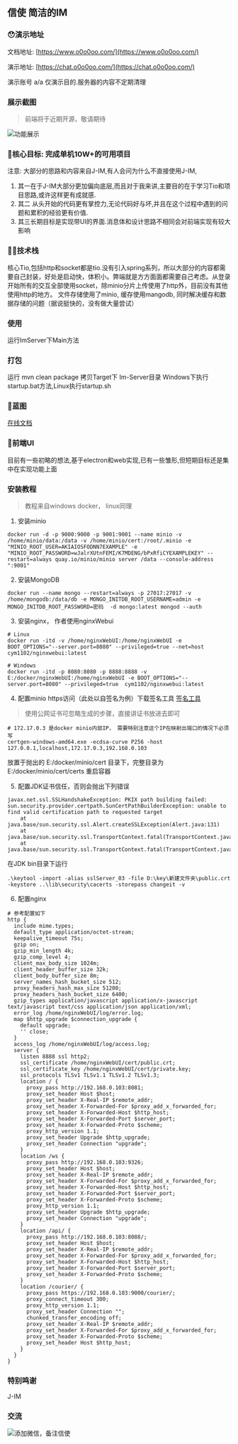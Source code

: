 ##  信使  简洁的IM

### 😯演示地址

文档地址: [https://www.o0o0oo.com/](https://www.o0o0oo.com/)

演示地址: [https://chat.o0o0oo.com/](https://chat.o0o0oo.com/)

演示账号 a/a 仅演示目的.服务器的内容不定期清理


### 展示截图
> 前端将于近期开源，敬请期待

![功能展示](doc/20220418005013.jpg)

### 🤩核心目标: 完成单机10W+的可用项目

注意: 大部分的思路和内容来自J-IM,有人会问为什么不直接使用J-IM,
1. 其一在于J-IM大部分更加偏向底层,而且对于我来讲,主要目的在于学习Tio和项目思路,或许这样更有成就感.
2. 其二 从头开始的代码更有掌控力,无论代码好与坏,并且在这个过程中遇到的问题和累积的经验更有价值.
3. 其三长期目标是实现带UI的界面.消息体和设计思路不相同会对前端实现有较大影响

### 🤦‍♀️技术栈

核心Tio,包括http和socket都是tio.没有引入spring系列，所以大部分的内容都需要自己封装，好处是启动快，体积小。弊端就是方方面面都需要自己考虑。从登录开始所有的交互全部使用socket，除minio分片上传使用了http外，目前没有其他使用http的地方。 文件存储使用了minio, 缓存使用mangodb, 同时解决缓存和数据存储的问题（据说挺快的，没有做大量尝试）

### 使用

运行ImServer下Main方法

### 打包

运行 mvn clean package
拷贝Target下 Im-Server目录
Windows下执行startup.bat方法,Linux执行startup.sh
 
### 🤣蓝图  
[在线文档](https://www.yuque.com/docs/share/8d1a4d1d-954d-478c-b23d-511d4558eed9)

### 🎉前端UI
目前有一些初略的想法,基于electron和web实现,已有一些雏形,但短期目标还是集中在实现功能上面

### 安装教程
> 教程来自windows docker， linux同理
1. 安装minio
```
docker run -d -p 9000:9000 -p 9001:9001 --name minio -v /home/minio/data:/data -v /home/minio/cert:/root/.minio -e "MINIO_ROOT_USER=AKIAIOSFODNN7EXAMPLE" -e "MINIO_ROOT_PASSWORD=wJalrXUtnFEMI/K7MDENG/bPxRfiCYEXAMPLEKEY" --restart=always quay.io/minio/minio server /data --console-address ":9001"
```

2. 安装MongoDB
```
docker run --name mongo --restart=always -p 27017:27017 -v /home/mongodb:/data/db -e MONGO_INITDB_ROOT_USERNAME=admin -e MONGO_INITDB_ROOT_PASSWORD=密码  -d mongo:latest mongod --auth
```

3. 安装nginx， 作者使用nginxWebui
```
# Linux
docker run -itd -v /home/nginxWebUI:/home/nginxWebUI -e BOOT_OPTIONS="--server.port=8080" --privileged=true --net=host cym1102/nginxwebui:latest

# Windows
docker run -itd -p 8080:8080 -p 8888:8888 -v E:/docker/nginxWebUI:/home/nginxWebUI -e BOOT_OPTIONS="--server.port=8080" --privileged=true  cym1102/nginxwebui:latest
```

4. 配置minio https访问（此处以自签名为例）下载签名工具 [签名工具](https://github.com/minio/certgen) 
> 使用公网证书可忽略生成的步骤，直接讲证书放进去即可
```
# 172.17.0.3 是docker minio内部IP， 需要特别注意这个IP在映射出端口的情况下必须写
certgen-windows-amd64.exe -ecdsa-curve P256 -host 127.0.0.1,localhost,172.17.0.3,192.168.0.103
```
放置于抛出的 E:/docker/minio/cert 目录下，完整目录为 E:/docker/minio/cert/certs 重启容器

5. 配置JDK证书信任，否则会抛出下列错误
```
javax.net.ssl.SSLHandshakeException: PKIX path building failed: sun.security.provider.certpath.SunCertPathBuilderException: unable to find valid certification path to requested target
	at java.base/sun.security.ssl.Alert.createSSLException(Alert.java:131)
	at java.base/sun.security.ssl.TransportContext.fatal(TransportContext.java:371)
	at java.base/sun.security.ssl.TransportContext.fatal(TransportContext.java:314)
```
在JDK bin目录下运行
```
.\keytool -import -alias sslServer_03 -file D:\key\新建文件夹\public.crt -keystore ..\lib\security\cacerts -storepass changeit -v
```
6. 配置nginx
```
# 参考配置如下
http {
  include mime.types;
  default_type application/octet-stream;
  keepalive_timeout 75s;
  gzip on;
  gzip_min_length 4k;
  gzip_comp_level 4;
  client_max_body_size 1024m;
  client_header_buffer_size 32k;
  client_body_buffer_size 8m;
  server_names_hash_bucket_size 512;
  proxy_headers_hash_max_size 51200;
  proxy_headers_hash_bucket_size 6400;
  gzip_types application/javascript application/x-javascript text/javascript text/css application/json application/xml;
  error_log /home/nginxWebUI/log/error.log;
  map $http_upgrade $connection_upgrade {
    default upgrade;
    '' close;
  }
  access_log /home/nginxWebUI/log/access.log;
  server {
    listen 8888 ssl http2;
    ssl_certificate /home/nginxWebUI/cert/public.crt;
    ssl_certificate_key /home/nginxWebUI/cert/private.key;
    ssl_protocols TLSv1 TLSv1.1 TLSv1.2 TLSv1.3;
    location / {
      proxy_pass http://192.168.0.103:8081;
      proxy_set_header Host $host;
      proxy_set_header X-Real-IP $remote_addr;
      proxy_set_header X-Forwarded-For $proxy_add_x_forwarded_for;
      proxy_set_header X-Forwarded-Host $http_host;
      proxy_set_header X-Forwarded-Port $server_port;
      proxy_set_header X-Forwarded-Proto $scheme;
      proxy_http_version 1.1;
      proxy_set_header Upgrade $http_upgrade;
      proxy_set_header Connection "upgrade";
    }
    location /ws {
      proxy_pass http://192.168.0.103:9326;
      proxy_set_header Host $host;
      proxy_set_header X-Real-IP $remote_addr;
      proxy_set_header X-Forwarded-For $proxy_add_x_forwarded_for;
      proxy_set_header X-Forwarded-Host $http_host;
      proxy_set_header X-Forwarded-Port $server_port;
      proxy_set_header X-Forwarded-Proto $scheme;
      proxy_http_version 1.1;
      proxy_set_header Upgrade $http_upgrade;
      proxy_set_header Connection "upgrade";
    }
    location /api/ {
      proxy_pass http://192.168.0.103:8088/;
      proxy_set_header Host $host;
      proxy_set_header X-Real-IP $remote_addr;
      proxy_set_header X-Forwarded-For $proxy_add_x_forwarded_for;
      proxy_set_header X-Forwarded-Host $http_host;
      proxy_set_header X-Forwarded-Port $server_port;
      proxy_set_header X-Forwarded-Proto $scheme;
    }
    location /courier/ {
      proxy_pass https://192.168.0.103:9000/courier/;
      proxy_connect_timeout 300;
      proxy_http_version 1.1;
      proxy_set_header Connection "";
      chunked_transfer_encoding off;
      proxy_set_header X-Real-IP $remote_addr;
      proxy_set_header X-Forwarded-For $proxy_add_x_forwarded_for;
      proxy_set_header X-Forwarded-Proto $scheme;
      proxy_set_header Host $http_host;
    }
  }
}

```

### 特别鸣谢
J-IM

### 交流

![添加微信，备注信使](doc/2022年4月18日.jpg)

